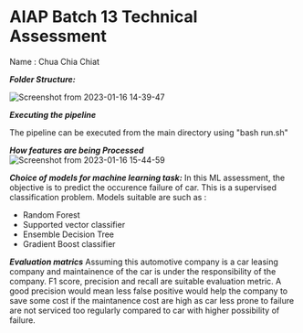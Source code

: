 # AIAP Batch 13 Technical Assessment

Name : Chua Chia Chiat<br>



***Folder Structure:***

![Screenshot from 2023-01-16 14-39-47](https://user-images.githubusercontent.com/122468655/212614720-79ad6e7c-c70e-48de-ab67-a9886f4f5975.png)

***Executing the pipeline***

The pipeline can be executed from the main directory using "bash run.sh"


***How features are being Processed***
![Screenshot from 2023-01-16 15-44-59](https://user-images.githubusercontent.com/122468655/212624120-7f809d6d-4ec9-4f2c-8608-7bc628dff28c.png)

***Choice of models for machine learning task:***
In this ML assessment, the objective is to predict the occurence failure of car.
This is a supervised classification problem.
Models suitable are such as :
- Random Forest
- Supported vector classifier
- Ensemble Decision Tree
- Gradient Boost classifier

***Evaluation matrics***
Assuming this automotive company is a car leasing company and maintainence of the car is under the responsibility of the company. F1 score, precision and recall are suitable evaluation metric. A good precision would mean less false positive would help the company to save some cost if the maintanence cost are high as car less prone to failure are not serviced too regularly compared to car with higher possibility of failure.
